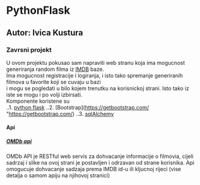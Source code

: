 # PythonFlask

## Autor: Ivica Kustura
### Zavrsni projekt
 
U ovom projektu pokusao sam napraviti web stranu koja ima mogucnost generiranja random filma iz [IMDB](https://www.imdb.com/ "IMDB homepage") baze.    
Ima mogucnost registracije i logiranja, i isto tako spremanje generiranih filmova u favorite koji se cuvaju u bazi    
i mogu se pogledati u bilo kojem trenutku na korisnickoj strani. Isto tako iz iste se mogu i po volji izbirsati.   
Komponente koristene su   
..1. [python flask](http://flask.pocoo.org/ "http://flask.pocoo.org/") 
..2. [Bootstrap](https://getbootstrap.com/ "https://getbootstrap.com/)
..3. [sqlAlchemy](https://www.sqlalchemy.org/ "https://www.sqlalchemy.org/")   

#### Api   
##### [OMDb api](https://www.omdbapi.com/ "OBDb api homepage")

OMDb API je RESTful web servis za dohvacanje informacije o filmovia, cijeli sadrzaj i slike na ovoj strani je postavljen i odrzavan od strane korisnika. Api omogucuje dohvacanje sadzaja prema IMDB id-u ili kljucnoj rijeci (vise detalja o samom apiju na njihovoj stranici)

 
